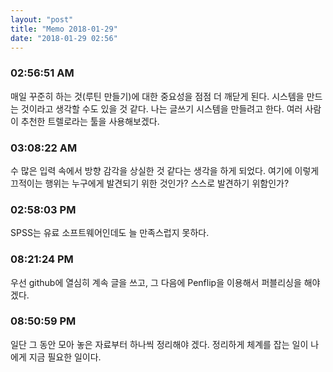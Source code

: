 ```yaml
---
layout: "post"
title: "Memo 2018-01-29"
date: "2018-01-29 02:56"
---
```


### 02:56:51 AM
매일 꾸준히 하는 것(루틴 만들기)에 대한 중요성을 점점 더 깨닫게 된다.
시스템을 만드는 것이라고 생각할 수도 있을 것 같다.
나는 글쓰기 시스템을 만들려고 한다.
여러 사람이 추천한 트렐로라는 툴을 사용해보겠다.


### 03:08:22 AM
수 많은 입력 속에서 방향 감각을 상실한 것 같다는 생각을 하게 되었다.
여기에 이렇게 끄적이는 행위는 누구에게 발견되기 위한 것인가?
스스로 발견하기 위함인가?  



### 02:58:03 PM
SPSS는 유료 소프트웨어인데도 늘 만족스럽지 못하다.


### 08:21:24 PM
우선 github에 열심히 계속 글을 쓰고, 그 다음에 Penflip을 이용해서 퍼블리싱을 해야 겠다.



### 08:50:59 PM
일단 그 동안 모아 놓은 자료부터 하나씩 정리해야 겠다.
정리하게 체계를 잡는 일이 나에게 지금 필요한 일이다.
